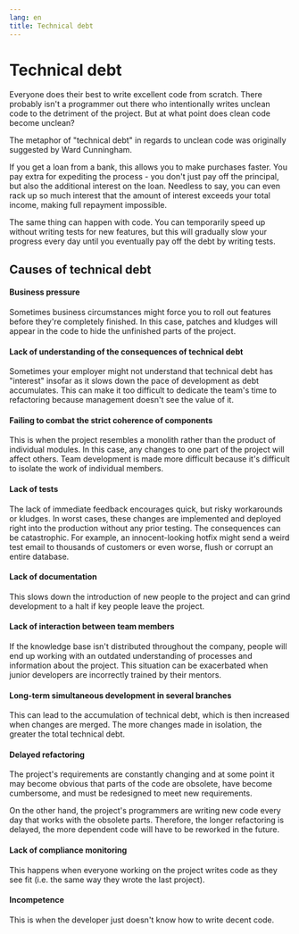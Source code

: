 ```yaml
---
lang: en
title: Technical debt
---
```

# Technical debt

Everyone does their best to write excellent code from scratch. There
probably isn't a programmer out there who intentionally writes unclean
code to the detriment of the project. But at what point does clean code
become unclean?

The metaphor of "technical debt" in regards to unclean code was
originally suggested by Ward Cunningham.

If you get a loan from a bank, this allows you to make purchases faster.
You pay extra for expediting the process - you don't just pay off the
principal, but also the additional interest on the loan. Needless to
say, you can even rack up so much interest that the amount of interest
exceeds your total income, making full repayment impossible.

The same thing can happen with code. You can temporarily speed up
without writing tests for new features, but this will gradually slow
your progress every day until you eventually pay off the debt by writing
tests.

## Causes of technical debt

####  Business pressure

Sometimes business circumstances might force you to roll out features
before they're completely finished. In this case, patches and kludges
will appear in the code to hide the unfinished parts of the project.

####  Lack of understanding of the consequences of technical debt

Sometimes your employer might not understand that technical debt has
"interest" insofar as it slows down the pace of development as debt
accumulates. This can make it too difficult to dedicate the team's time
to refactoring because management doesn't see the value of it.

####  Failing to combat the strict coherence of components

This is when the project resembles a monolith rather than the product of
individual modules. In this case, any changes to one part of the project
will affect others. Team development is made more difficult because it's
difficult to isolate the work of individual members.

####  Lack of tests

The lack of immediate feedback encourages quick, but risky workarounds
or kludges. In worst cases, these changes are implemented and deployed
right into the production without any prior testing. The consequences
can be catastrophic. For example, an innocent-looking hotfix might send
a weird test email to thousands of customers or even worse, flush or
corrupt an entire database.

####  Lack of documentation

This slows down the introduction of new people to the project and can
grind development to a halt if key people leave the project.

####  Lack of interaction between team members

If the knowledge base isn't distributed throughout the company, people
will end up working with an outdated understanding of processes and
information about the project. This situation can be exacerbated when
junior developers are incorrectly trained by their mentors.

####  Long-term simultaneous development in several branches

This can lead to the accumulation of technical debt, which is then
increased when changes are merged. The more changes made in isolation,
the greater the total technical debt.

####  Delayed refactoring

The project's requirements are constantly changing and at some point it
may become obvious that parts of the code are obsolete, have become
cumbersome, and must be redesigned to meet new requirements.

On the other hand, the project's programmers are writing new code every
day that works with the obsolete parts. Therefore, the longer
refactoring is delayed, the more dependent code will have to be reworked
in the future.

####  Lack of compliance monitoring

This happens when everyone working on the project writes code as they
see fit (i.e. the same way they wrote the last project).

####  Incompetence

This is when the developer just doesn't know how to write decent code.
